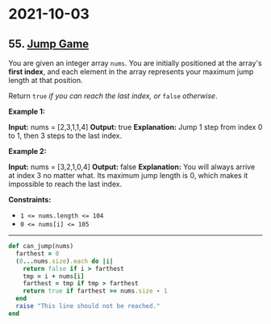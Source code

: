 # 2021-10-03

## 55. [Jump Game](https://leetcode.com/problems/jump-game/)

You are given an integer array `nums`. You are initially positioned at the array's **first index**, and each element in the array represents your maximum jump length at that position.

Return `true` _if you can reach the last index, or_ `false` _otherwise_.

**Example 1:**

**Input:** nums = \[2,3,1,1,4\]
**Output:** true
**Explanation:** Jump 1 step from index 0 to 1, then 3 steps to the last index.

**Example 2:**

**Input:** nums = \[3,2,1,0,4\]
**Output:** false
**Explanation:** You will always arrive at index 3 no matter what. Its maximum jump length is 0, which makes it impossible to reach the last index.

**Constraints:**

- `1 <= nums.length <= 104`
- `0 <= nums[i] <= 105`

---

```ruby
def can_jump(nums)
  farthest = 0
  (0...nums.size).each do |i|
    return false if i > farthest
    tmp = i + nums[i]
    farthest = tmp if tmp > farthest
    return true if farthest >= nums.size - 1
  end
  raise "This line should not be reached."
end
```
